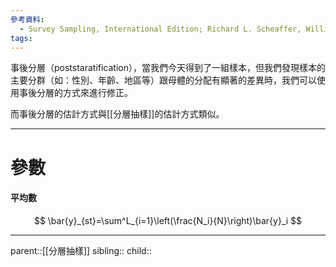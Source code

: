 ```yaml
---
參考資料:
  - Survey Sampling, International Edition; Richard L. Scheaffer, William Mendenhall. III
tags:
---
```

事後分層（poststaratification），當我們今天得到了一組樣本，但我們發現樣本的主要分群（如：性別、年齡、地區等）跟母體的分配有顯著的差異時，我們可以使用事後分層的方式來進行修正。

而事後分層的估計方式與[[分層抽樣]]的估計方式類似。
- - -
# 參數
#### 平均數
$$
\bar{y}_{st}=\sum^L_{i=1}\left(\frac{N_i}{N}\right)\bar{y}_i
$$
- - -
parent::[[分層抽樣]]
sibling::
child::